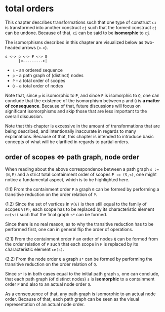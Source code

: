 
<!-- ======================================================================= -->
# total orders

This chapter describes transformations such that one type of construct `ci` is
transformed into another construct `cj` such that the formed construct `cj` can
be undone. Because of that, `ci` can be said to be **isomorphic** to `cj`.

The isomorphisms described in this chapter are
visualized below as two-headed arrows (`<->`).

```
s <-> p <-> P <-> Q
      |<--------->|
```

* `s` - an ordered sequence
* `p` - a path graph of (distinct) nodes
* `P` - a total order of scopes
* `Q` - a total order of nodes

Note that, since `p` is isomorphic to `P`, and since `P` is isomorphic to `Q`,
one can conclude that the existence of the isomorphism between `p` and `Q` is
**a matter of consequence**. Because of that, future discussions will focus on
significant isomorphisms and skip those that are less important to the overall
discussion.

Note that this chapter is excessive in the amount of transformations that are
being described, and intentionally inaccurate in regards to many explanations.
Because of that, this chapter is intended to introduce basic concepts of what
will be clarified in regards to partial orders.

<!-- ======================================================================= -->
## order of scopes <=> path graph, node order

When reading about the above correspondence between a path graph `s := (N,E)`
and a strict total containment order of scopes `P := (S,<)`, one might notice
a fundamental aspect, which is to be highlighted here.

(1.1) From the containment order `P` a graph `G` can be formed by performing
a transitive reduction on the order relation of `P`.

(1.2) Since the set of vertices in `V(G)` is then still equal to the family
of scopes `V(P)`, each scope has to be replaced by its characteristic element
`ce(si)` such that the final graph `s*` can be formed.

Since there is no real reason, as to why the transitive reduction has to be
performed first, one can in general flip the order of operations.

(2.1) From the containment order `P` an order of nodes `Q` can be formed from
the order relation of `P` such that each scope in `P` is replaced by its
characteristic element `ce(s)`.

(2.2) From the node order `Q` a graph `s*` can be formed by performing the
transitive reduction on the order relation of `Q`.

Since `s*` is in both cases equal to the initial path graph `s`, one can
conclude, that each path graph (of distinct nodes) `s` is **isomorphic**
to a containment order `P` and also to an actual node order `Q`.

As a consequence of that, any path graph is isomorphic to an actual node order.
Because of that, each path graph can be seen as the visual representation of
an actual node order.
